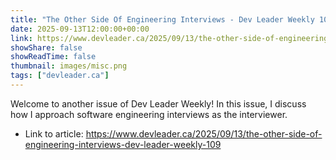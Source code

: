```yaml
---
title: "The Other Side Of Engineering Interviews - Dev Leader Weekly 109"
date: 2025-09-13T12:00:00+00:00
link: https://www.devleader.ca/2025/09/13/the-other-side-of-engineering-interviews-dev-leader-weekly-109
showShare: false
showReadTime: false
thumbnail: images/misc.png
tags: ["devleader.ca"]
---
```

Welcome to another issue of Dev Leader Weekly! In this issue, I discuss how I approach software engineering interviews as the interviewer.

- Link to article: https://www.devleader.ca/2025/09/13/the-other-side-of-engineering-interviews-dev-leader-weekly-109